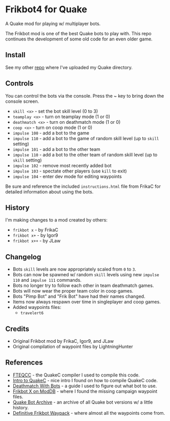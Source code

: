 # Frikbot4 for Quake

A Quake mod for playing w/ multiplayer bots.

The Frikbot mod is one of the best Quake bots to play with.  This repo continues the development of some old code for an even older game.

## Install

See my other [repo](https://github.com/whipowill/quake-dir) where I've uploaded my Quake directory.

## Controls

You can control the bots via the console.  Press the ~ key to bring down the console screen.

- ``skill <x>`` - set the bot skill level (0 to 3)
- ``teamplay <x>`` - turn on teamplay mode (1 or 0)
- ``deathmatch <x>`` - turn on deathmatch mode (1 or 0)
- ``coop <x>`` - turn on coop mode (1 or 0)
- ``impulse 100`` - add a bot to the game
- ``impulse 110`` - add a bot to the game of random skill level (up to ``skill`` setting)
- ``impulse 101`` - add a bot to the other team
- ``impulse 110`` - add a bot to the other team of random skill level (up to ``skill`` setting)
- ``impulse 102`` - remove most recently added bot
- ``impulse 103`` - spectate other players (use ``kill`` to exit)
- ``impulse 104`` - enter dev mode for editing waypoints

Be sure and reference the included ``instructions.html`` file from FrikaC for detailed information about using the bots.

## History

I'm making changes to a mod created by others:

- ``frikbot x`` - by FrikaC
- ``frikbot x+`` - by Igor9
- ``frikbot x++`` - by JLaw

## Changelog

- Bots ``skill`` levels are now appropriately scaled from ``0`` to ``3``.
- Bots can now be spawned w/ random ``skill`` levels using new ``impulse 110`` and ``impulse 111`` commands.
- Bots no longer try to follow each other in team deathmatch games.
- Bots will now wear the proper team color in coop games.
- Bots "Pimp Bot" and "Frik Bot" have had their names changed.
- Items now always respawn over time in singleplayer and coop games.
- Added waypoints files:
    - ``travelert6``

## Credits

- Original Frikbot mod by FrikaC, Igor9, and JLaw
- Original compilation of waypoint files by LightningHunter

## References

- [FTEQCC](https://www.fteqcc.org/) - the QuakeC compiler I used to compile this code.
- [Intro to QuakeC](https://codedocs.org/what-is/quakec) - nice intro I found on how to compile QuakeC code.
- [Deathmatch With Bots](https://steamcommunity.com/sharedfiles/filedetails/?id=123626484) - a guide I used to figure out what bot to use.
- [Frikbot X on ModDB](https://www.moddb.com/mods/frikbot-x) - where I found the missing campaign waypoint files.
- [Quake Bot Archive](https://github.com/Jason2Brownlee/QuakeBotArchive) - an archive of all Quake bot versions w/ a little history.
- [Definitive Frikbot Waypack](https://www.celephais.net/board/view_thread.php?id=60404) - where almost all the waypoints come from.
